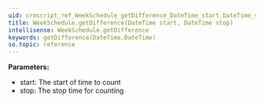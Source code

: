 ```yaml
---
uid: crmscript_ref_WeekSchedule_getDifference_DateTime_start_DateTime_stop
title: WeekSchedule.getDifference(DateTime start, DateTime stop)
intellisense: WeekSchedule.getDifference
keywords: getDifference(DateTime,DateTime)
so.topic: reference
---
```



   
**Parameters:**   
 - start: The start of time to count
 - stop: The stop time for counting


